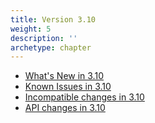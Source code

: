 ```yaml
---
title: Version 3.10
weight: 5
description: ''
archetype: chapter
---
```

- [What's New in 3.10](whats-new-in-3-10.md)
- [Known Issues in 3.10](known-issues-in-3-10.md)
- [Incompatible changes in 3.10](incompatible-changes-in-3-10.md)
- [API changes in 3.10](api-changes-in-3-10.md)
